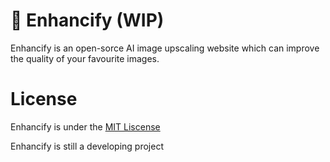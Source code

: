 # 🧭 Enhancify (WIP)
Enhancify is an open-sorce AI image upscaling website which can improve the quality of your favourite images.
# License
Enhancify is under the [MIT Liscense](https://opensource.org/license/mit/)

Enhancify is still a developing project

